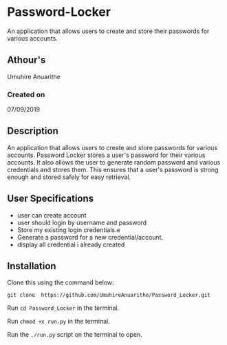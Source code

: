 #        Password-Locker

An application that allows users to create and store their passwords for various accounts.


## Athour's
Umuhire Anuarithe
### Created on 
07/09/2019

## Description

An application that allows users to create  and store passwords for various accounts.
Password Locker stores a user's password for their various accounts. It also allows the user to generate random password and various credentials and stores them. This ensures that a user's password is strong enough and stored safely for easy retrieval.

## User Specifications

* user can create account
* user  should  login by username and password
* Store my existing login credentials.e
* Generate a password for a new credential/account. 
* display all credential i already created

## Installation

Clone this using the command below:

`git clone  https://github.com/UmuhireAnuarithe/Password_Locker.git`

Run `cd Password_Locker` in the terminal.

Run `chmod +x run.py` in the terminal.

Run the `./run.py` script on the terminal to open.
